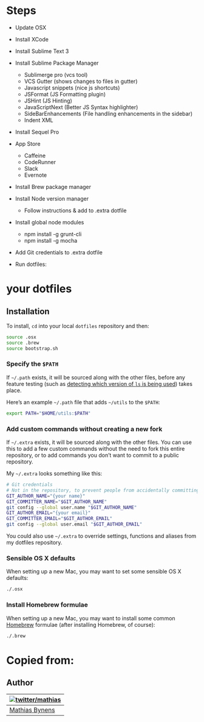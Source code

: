 Steps
====
- Update OSX
- Install XCode
- Install Sublime Text 3
- Install Sublime Package Manager
	- Sublimerge pro (vcs tool)
	- VCS Gutter (shows changes to files in gutter)
	- Javascript snippets (nice js shortcuts)
	- JSFormat (JS Formatting plugin)
	- JSHint (JS Hinting)
	- JavaScriptNext (Better JS Syntax highlighter)
	- SideBarEnhancements (File handling enhancements in the sidebar)
	- Indent XML
- Install Sequel Pro
- App Store
	- Caffeine
	- CodeRunner
	- Slack
	- Evernote
- Install Brew package manager
- Install Node version manager
	- Follow instructions & add to .extra dotfile
- Install global node modules
	- npm install -g grunt-cli
	- npm install -g mocha

- Add Git credentials to .extra dotfile
- Run dotfiles:

# your dotfiles

## Installation

To install, `cd` into your local `dotfiles` repository and then:

```bash
source .osx
source .brew
source bootstrap.sh
```

### Specify the `$PATH`

If `~/.path` exists, it will be sourced along with the other files, before any feature testing (such as [detecting which version of `ls` is being used](https://github.com/mathiasbynens/dotfiles/blob/aff769fd75225d8f2e481185a71d5e05b76002dc/.aliases#L21-26)) takes place.

Here’s an example `~/.path` file that adds `~/utils` to the `$PATH`:

```bash
export PATH="$HOME/utils:$PATH"
```

### Add custom commands without creating a new fork

If `~/.extra` exists, it will be sourced along with the other files. You can use this to add a few custom commands without the need to fork this entire repository, or to add commands you don’t want to commit to a public repository.

My `~/.extra` looks something like this:

```bash
# Git credentials
# Not in the repository, to prevent people from accidentally committing under my name
GIT_AUTHOR_NAME="{your name}"
GIT_COMMITTER_NAME="$GIT_AUTHOR_NAME"
git config --global user.name "$GIT_AUTHOR_NAME"
GIT_AUTHOR_EMAIL="{your email}"
GIT_COMMITTER_EMAIL="$GIT_AUTHOR_EMAIL"
git config --global user.email "$GIT_AUTHOR_EMAIL"
```

You could also use `~/.extra` to override settings, functions and aliases from my dotfiles repository.

### Sensible OS X defaults

When setting up a new Mac, you may want to set some sensible OS X defaults:

```bash
./.osx
```

### Install Homebrew formulae

When setting up a new Mac, you may want to install some common [Homebrew](http://brew.sh/) formulae (after installing Homebrew, of course):

```bash
./.brew
```

# Copied from:
## Author

| [![twitter/mathias](http://gravatar.com/avatar/24e08a9ea84deb17ae121074d0f17125?s=70)](http://twitter.com/mathias "Follow @mathias on Twitter") |
|---|
| [Mathias Bynens](http://mathiasbynens.be/) |